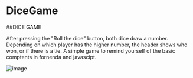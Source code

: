 # DiceGame

##DICE GAME

After pressing the "Roll the dice" button, both dice draw a number. Depending on which player has the higher number, the header shows who won, or if there is a tie. 
A simple game to remind yourself of the basic comptents in fornenda and javascipt.

![image](https://user-images.githubusercontent.com/92918917/236009064-913ff8ff-3621-45d5-9e39-84d44993eeab.png)
